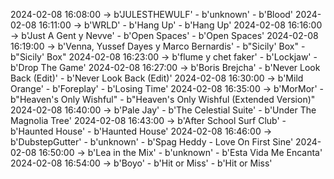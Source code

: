 2024-02-08 16:08:00 -> b'JULESTHEWULF' - b'unknown' - b'Blood'
2024-02-08 16:11:00 -> b'WRLD' - b'Hang Up' - b'Hang Up'
2024-02-08 16:16:00 -> b'Just A Gent y Nevve' - b'Open Spaces' - b'Open Spaces'
2024-02-08 16:19:00 -> b'Venna, Yussef Dayes y Marco Bernardis' - b"Sicily' Box" - b"Sicily' Box"
2024-02-08 16:23:00 -> b'flume y chet faker' - b'Lockjaw' - b'Drop The Game'
2024-02-08 16:27:00 -> b'Boris Brejcha' - b'Never Look Back (Edit)' - b'Never Look Back (Edit)'
2024-02-08 16:30:00 -> b'Mild Orange' - b'Foreplay' - b'Losing Time'
2024-02-08 16:35:00 -> b'MorMor' - b"Heaven's Only Wishful" - b"Heaven's Only Wishful (Extended Version)"
2024-02-08 16:40:00 -> b'Pale Jay' - b'The Celestial Suite' - b'Under The Magnolia Tree'
2024-02-08 16:43:00 -> b'After School Surf Club' - b'Haunted House' - b'Haunted House'
2024-02-08 16:46:00 -> b'DubstepGutter' - b'unknown' - b'Spag Heddy - Love On First Sine'
2024-02-08 16:50:00 -> b'Lea in the Mix' - b'unknown' - b'Esta Vida Me Encanta'
2024-02-08 16:54:00 -> b'Boyo' - b'Hit or Miss' - b'Hit or Miss'
